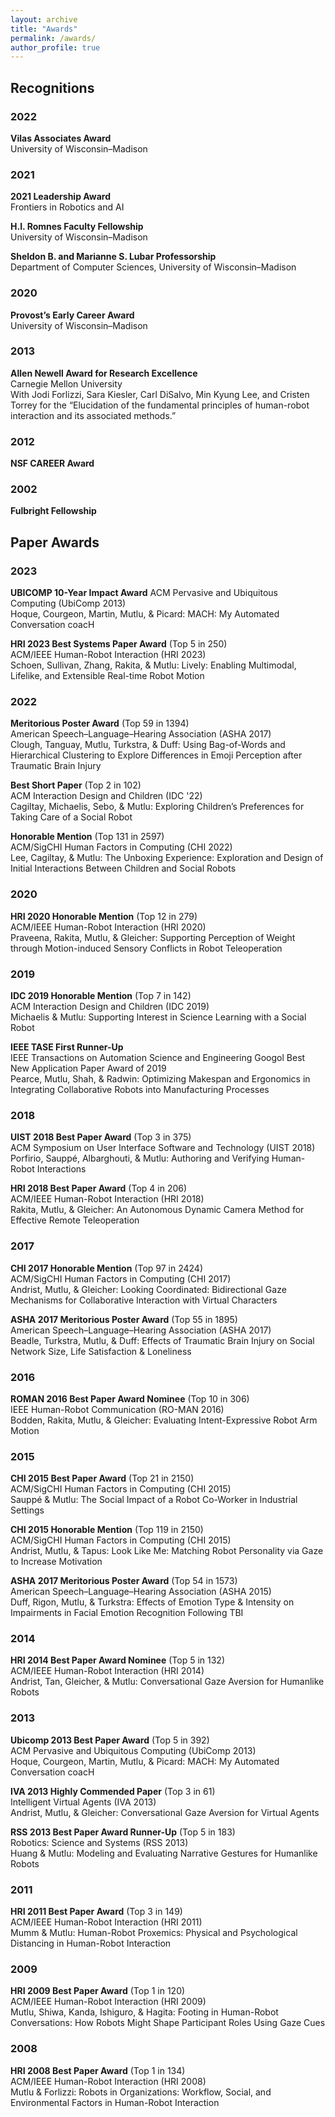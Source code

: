 ```yaml
---
layout: archive
title: "Awards"
permalink: /awards/
author_profile: true
---
```


## Recognitions

### 2022

**Vilas Associates Award**  
University of Wisconsin–Madison

### 2021

**2021 Leadership Award**  
Frontiers in Robotics and AI

**H.I. Romnes Faculty Fellowship**  
University of Wisconsin–Madison

**Sheldon B. and Marianne S. Lubar Professorship**  
Department of Computer Sciences, University of Wisconsin–Madison

### 2020

**Provost’s Early Career Award**  
University of Wisconsin–Madison

### 2013

**Allen Newell Award for Research Excellence**  
Carnegie Mellon University  
With Jodi Forlizzi, Sara Kiesler, Carl DiSalvo, Min Kyung Lee, and Cristen Torrey for the “Elucidation of the fundamental principles of human-robot interaction and its associated methods.”

### 2012

**NSF CAREER Award**

### 2002

**Fulbright Fellowship**

## Paper Awards

### 2023

**UBICOMP 10-Year Impact Award** 
ACM Pervasive and Ubiquitous Computing (UbiComp 2013)  
Hoque, Courgeon, Martin, Mutlu, & Picard: MACH: My Automated Conversation coacH

**HRI 2023 Best Systems Paper Award** (Top 5 in 250)  
ACM/IEEE Human-Robot Interaction (HRI 2023)  
Schoen, Sullivan, Zhang, Rakita, & Mutlu: Lively: Enabling Multimodal, Lifelike, and Extensible Real-time Robot Motion

### 2022

**Meritorious Poster Award** (Top 59 in 1394)  
American Speech–Language–Hearing Association (ASHA 2017)  
Clough, Tanguay, Mutlu, Turkstra, & Duff: Using Bag-of-Words and Hierarchical Clustering to Explore Differences in Emoji Perception after Traumatic Brain Injury

**Best Short Paper** (Top 2 in 102)  
ACM Interaction Design and Children (IDC '22)  
Cagiltay, Michaelis, Sebo, & Mutlu: Exploring Children’s Preferences for Taking Care of a Social Robot

**Honorable Mention** (Top 131 in 2597)  
ACM/SigCHI Human Factors in Computing (CHI 2022)  
Lee, Cagiltay, & Mutlu: The Unboxing Experience: Exploration and Design of Initial Interactions Between Children and Social Robots

### 2020

**HRI 2020 Honorable Mention** (Top 12 in 279)  
ACM/IEEE Human-Robot Interaction (HRI 2020)  
Praveena, Rakita, Mutlu, & Gleicher: Supporting Perception of Weight through Motion-induced Sensory Conflicts in Robot Teleoperation

### 2019

**IDC 2019 Honorable Mention** (Top 7 in 142)  
ACM Interaction Design and Children (IDC 2019)  
Michaelis & Mutlu: Supporting Interest in Science Learning with a Social Robot

**IEEE TASE First Runner-Up**  
IEEE Transactions on Automation Science and Engineering Googol Best New Application Paper Award of 2019  
Pearce, Mutlu, Shah, & Radwin: Optimizing Makespan and Ergonomics in Integrating Collaborative Robots into Manufacturing Processes

### 2018

**UIST 2018 Best Paper Award** (Top 3 in 375)  
ACM Symposium on User Interface Software and Technology (UIST 2018)  
Porfirio, Sauppé, Albarghouti, & Mutlu: Authoring and Verifying Human-Robot Interactions

**HRI 2018 Best Paper Award** (Top 4 in 206)  
ACM/IEEE Human-Robot Interaction (HRI 2018)  
Rakita, Mutlu, & Gleicher: An Autonomous Dynamic Camera Method for Effective Remote Teleoperation

### 2017 

**CHI 2017 Honorable Mention** (Top 97 in 2424)  
ACM/SigCHI Human Factors in Computing (CHI 2017)  
Andrist, Mutlu, & Gleicher: Looking Coordinated: Bidirectional Gaze Mechanisms for Collaborative Interaction with Virtual Characters

**ASHA 2017 Meritorious Poster Award** (Top 55 in 1895)  
American Speech–Language–Hearing Association (ASHA 2017)  
Beadle, Turkstra, Mutlu, & Duff: Effects of Traumatic Brain Injury on Social Network Size, Life Satisfaction & Loneliness

### 2016

**ROMAN 2016 Best Paper Award Nominee** (Top 10 in 306)  
IEEE Human-Robot Communication (RO-MAN 2016)  
Bodden, Rakita, Mutlu, & Gleicher: Evaluating Intent-Expressive Robot Arm Motion

### 2015 

**CHI 2015 Best Paper Award** (Top 21 in 2150)  
ACM/SigCHI Human Factors in Computing (CHI 2015)  
Sauppé & Mutlu: The Social Impact of a Robot Co-Worker in Industrial Settings

**CHI 2015 Honorable Mention** (Top 119 in 2150)  
ACM/SigCHI Human Factors in Computing (CHI 2015)  
Andrist, Mutlu, & Tapus: Look Like Me: Matching Robot Personality via Gaze to Increase Motivation

**ASHA 2017 Meritorious Poster Award** (Top 54 in 1573)  
American Speech–Language–Hearing Association (ASHA 2015)  
Duff, Rigon, Mutlu, & Turkstra: Effects of Emotion Type & Intensity on Impairments in Facial Emotion Recognition Following TBI

### 2014

**HRI 2014 Best Paper Award Nominee** (Top 5 in 132)  
ACM/IEEE Human-Robot Interaction (HRI 2014)  
Andrist, Tan, Gleicher, & Mutlu: Conversational Gaze Aversion for Humanlike Robots

### 2013

**Ubicomp 2013 Best Paper Award** (Top 5 in 392)  
ACM Pervasive and Ubiquitous Computing (UbiComp 2013)  
Hoque, Courgeon, Martin, Mutlu, & Picard: MACH: My Automated Conversation coacH

**IVA 2013 Highly Commended Paper** (Top 3 in 61)  
Intelligent Virtual Agents (IVA 2013)  
Andrist, Mutlu, & Gleicher: Conversational Gaze Aversion for Virtual Agents

**RSS 2013 Best Paper Award Runner-Up** (Top 5 in 183)  
Robotics: Science and Systems (RSS 2013)  
Huang & Mutlu: Modeling and Evaluating Narrative Gestures for Humanlike Robots

### 2011 

**HRI 2011 Best Paper Award** (Top 3 in 149)  
ACM/IEEE Human-Robot Interaction (HRI 2011)  
Mumm & Mutlu: Human-Robot Proxemics: Physical and Psychological Distancing in Human-Robot Interaction

### 2009

**HRI 2009 Best Paper Award** (Top 1 in 120)  
ACM/IEEE Human-Robot Interaction (HRI 2009)  
Mutlu, Shiwa, Kanda, Ishiguro, & Hagita: Footing in Human-Robot Conversations: How Robots Might Shape Participant Roles Using Gaze Cues

### 2008

**HRI 2008 Best Paper Award** (Top 1 in 134)  
ACM/IEEE Human-Robot Interaction (HRI 2008)  
Mutlu & Forlizzi: Robots in Organizations: Workflow, Social, and Environmental Factors in Human-Robot Interaction
